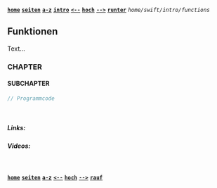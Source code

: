 <!-- Navigation top -->
[__`home`__][home] [__`seiten`__][seiten] [__`a-z`__][content] [__`intro`__][content2] [__`<--`__][left] [__`hoch`__][up] [__`-->`__][right] [__`runter`__][bottom] _`home/swift/intro/functions`_

<!-- Navigation links -->
[home]:     ./home
[seiten]:   ./home-pages
[content]:  ./home-az
[content2]: ./swift-into-az
[left]:     ./swift-intro-opaque_types
[up]:       ./swift-intro/#funktionen
[right]:    ./swift-intro-closures
[top]:      #
[bottom]:   #links

<!-- CONTENT START ############################################## -->

## Funktionen

Text...

<!-- Content navigation -->
[](#) [](#) [](#)

### CHAPTER

#### SUBCHAPTER

<!-- Program code -->
```swift
// Programmcode
```

<!-- Comment [__`rauf`__][top] [__`runter`__][bottom] -->

<!-- CONTENT END ############################################## -->

<!-- Links --><br>
##### Links:   
<!--
[`doku`](, "Apple Dokumentation")
[`buch`](, "Swift.org Buch")
-->
[]() []()

##### Videos:
[]() []()

<!-- Navigation bottom --><br>
[__`home`__][home] [__`seiten`__][seiten] [__`a-z`__][content] [__`<--`__][left] [__`hoch`__][up] [__`-->`__][right] [__`rauf`__][top]